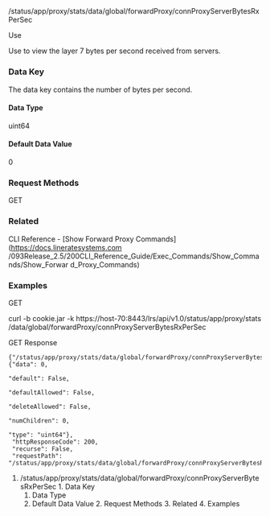 ##
/status/app/proxy/stats/data/global/forwardProxy/connProxyServerBytesRxPerSec

Use

Use to view the layer 7 bytes per second received from servers.

### Data Key

The data key contains the number of bytes per second.

#### Data Type

uint64

#### Default Data Value

0

### Request Methods

GET

### Related

CLI Reference - [Show Forward Proxy Commands](https://docs.lineratesystems.com
/093Release_2.5/200CLI_Reference_Guide/Exec_Commands/Show_Commands/Show_Forwar
d_Proxy_Commands)

### Examples

GET

curl -b cookie.jar -k https://host-70:8443/lrs/api/v1.0/status/app/proxy/stats
/data/global/forwardProxy/connProxyServerBytesRxPerSec

GET Response

    
    {"/status/app/proxy/stats/data/global/forwardProxy/connProxyServerBytesRxPerSec": {"data": 0,
                                                                                        "default": False,
                                                                                        "defaultAllowed": False,
                                                                                        "deleteAllowed": False,
                                                                                        "numChildren": 0,
                                                                                        "type": "uint64"},
     "httpResponseCode": 200,
     "recurse": False,
     "requestPath": "/status/app/proxy/stats/data/global/forwardProxy/connProxyServerBytesRxPerSec"}
    

  1. /status/app/proxy/stats/data/global/forwardProxy/connProxyServerBytesRxPerSec
    1. Data Key
      1. Data Type
      2. Default Data Value
    2. Request Methods
    3. Related
    4. Examples

